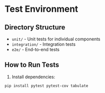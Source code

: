 # Test Environment

## Directory Structure

- `unit/` - Unit tests for individual components
- `integration/` - Integration tests
- `e2e/` - End-to-end tests

## How to Run Tests

1. Install dependencies:
```bash
pip install pytest pytest-cov tabulate